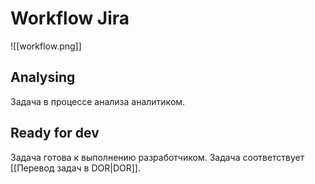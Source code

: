 # Workflow Jira
![[workflow.png]]

## Analysing
Задача в процессе анализа аналитиком.

## Ready for dev
Задача готова к выполнению разработчиком. Задача соответствует [[Перевод задач в DOR|DOR]].


